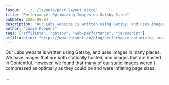 ```yaml
---
layout: "../../layouts/post-layout.astro"
title: "Performance: Optimizing Images on Gatsby Sites"
pubDate: 2020-08-04
description: "Our Labs website is written using Gatsby, and uses images in many places. We have images that are both statically hosted, and images that are hosted in Contentful. However, we found that many of our static images weren't compressed as optimally as they could be and were inflating page sizes."
author: "Jamie Kuppens"
tags: ["affiliate", "gatsby", "web-performance", "javascript"]
affiliateLink: "https://www.thisdot.co/blog/performance-optimizing-images-on-gatsby-sites"
---
```


Our Labs website is written using Gatsby, and uses images in many places. We have images that are
both statically hosted, and images that are hosted in Contentful. However, we found that many of our
static images weren't compressed as optimally as they could be and were inflating page sizes.

<!--more-->

...
